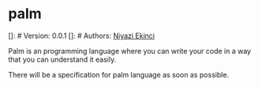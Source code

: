 # palm
[]: # Version: 0.0.1
[]: # Authors: [Niyazi Ekinci](https://github.com/nekinci)

Palm is an programming language where you can write your code in a way that you can understand it easily.

There will be a specification for palm language as soon as possible.